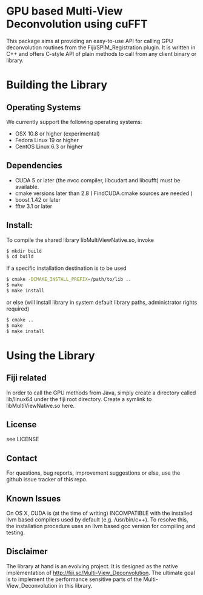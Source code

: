 # GPU based Multi-View Deconvolution using cuFFT

This package aims at providing an easy-to-use API for calling GPU deconvolution routines from the Fiji/SPIM_Registration plugin. It is written in C++ and offers C-style API of plain methods to call from any client binary or library. 

# Building the Library

## Operating Systems

We currently support the following operating systems:

* OSX 10.8 or higher (experimental)
* Fedora Linux 19 or higher
* CentOS Linux 6.3 or higher

## Dependencies

* CUDA 5 or later (the nvcc compiler, libcudart and libcufft) must be available.
* cmake versions later than 2.8 ( FindCUDA.cmake sources are needed )
* boost 1.42 or later
* fftw 3.1 or later

## Install:
To compile the shared library libMultiViewNative.so, invoke
```bash
$ mkdir build
$ cd build
```

If a specific installation destination is to be used
```bash
$ cmake -DCMAKE_INSTALL_PREFIX=/path/to/lib ..
$ make
$ make install
```

or else (will install library in system default library paths, administrator rights required)
```bash
$ cmake .. 
$ make
$ make install
```


# Using the Library

## Fiji related

In order to call the GPU methods from Java, simply create a directory called lib/linux64 under the fiji root directory. Create a symlink to libMultiViewNative.so here.

## License

see LICENSE

## Contact

For questions, bug reports, improvement suggestions or else, use the github issue tracker of this repo.

## Known Issues

On OS X, CUDA is (at the time of writing) INCOMPATIBLE with the installed llvm based compilers used by default (e.g. /usr/bin/c++). To resolve this, the installation procedure uses an llvm based gcc version for compiling and testing.

## Disclaimer

The library at hand is an evolving project. It is designed as the native implementation of http://fiji.sc/Multi-View_Deconvolution. The ultimate goal is to implement the performance sensitive parts of the Multi-View_Deconvolution in this library.

